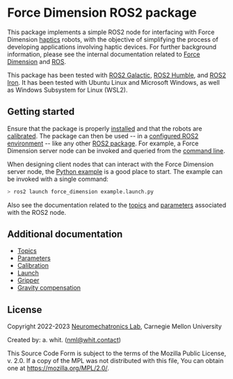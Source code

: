 <!-- License

Copyright 2022-2023 Neuromechatronics Lab, Carnegie Mellon University (a.whit)

Created by: a. whit. (nml@whit.contact)

This Source Code Form is subject to the terms of the Mozilla Public
License, v. 2.0. If a copy of the MPL was not distributed with this
file, You can obtain one at https://mozilla.org/MPL/2.0/.
-->

# Force Dimension ROS2 package

This package implements a simple ROS2 node for interfacing with Force Dimension 
[haptics] robots, with the objective of simplifying the process of developing 
applications involving haptic devices. For further background information, 
please see the internal documentation related to
[Force Dimension](doc/markdown/force_dimension.md) and 
[ROS](doc/markdown/ros.md).

This package has been tested with [ROS2 Galactic], [ROS2 Humble], and 
[ROS2 Iron]. It has been tested with Ubuntu Linux and Microsoft Windows, as 
well as Windows Subsystem for Linux (WSL2).

## Getting started

Ensure that the package is properly [installed](doc/markdown/installation.md) 
and that the robots are [calibrated](doc/markdown/calibration.md). The package 
can then be used -- in a [configured ROS2 environment] -- like any other 
[ROS2 package]. For example, a Force Dimension server node can be invoked and 
queried from the [command line](doc/markdown/command_line.md).

When designing client nodes that can interact with the Force Dimension server 
node, the [Python example](doc/markdown/python_client_example.md) is a good 
place to start. The example can be invoked with a single command:

```bash
> ros2 launch force_dimension example.launch.py
```

Also see the documentation related to the 
[topics](doc/markdown/topics.md) and [parameters](doc/markdown/parameters.md) 
associated with the ROS2 node.

## Additional documentation

* [Topics](doc/markdown/topics.md)
* [Parameters](doc/markdown/parameters.md)
* [Calibration](doc/markdown/calibration.md)
* [Launch](doc/markdown/launch.md)
* [Gripper](doc/markdown/gripper.md)
* [Gravity compensation](doc/markdown/gravity_compensation.md)

## License

Copyright 2022-2023 [Neuromechatronics Lab], Carnegie Mellon University

Created by: a. whit. (nml@whit.contact)

This Source Code Form is subject to the terms of the Mozilla Public
License, v. 2.0. If a copy of the MPL was not distributed with this
file, You can obtain one at https://mozilla.org/MPL/2.0/.



<!------------------------------------------------------------------------------
  REFERENCES
------------------------------------------------------------------------------->

[haptics]: https://en.wikipedia.org/wiki/Haptic_technology

[ROS2 Galactic]: https://docs.ros.org/en/galactic/index.html

[ROS2 Humble]: https://docs.ros.org/en/humble/index.html

[ROS2 Iron]: https://docs.ros.org/en/iron/index.html

[ROS2 package]: https://docs.ros.org/en/iron/Tutorials/Beginner-Client-Libraries/Creating-Your-First-ROS2-Package.html

[Neuromechatronics Lab]: https://www.meche.engineering.cmu.edu/faculty/neuromechatronics-lab.html

[configured ROS2 environment]: https://docs.ros.org/en/iron/Tutorials/Beginner-CLI-Tools/Configuring-ROS2-Environment.html

